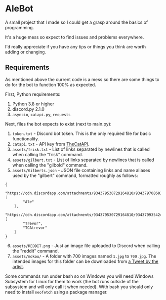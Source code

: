 # AleBot

A small project that I made so I could get a grasp around the basics of programming.

It's a huge mess so expect to find issues and problems everywhere.

I'd really appreciate if you have any tips or things you think are worth adding or changing.

## Requirements

As mentioned above the current code is a mess so there are some things to do for the bot to function 100% as expected.

First, Python requirements:

1. Python 3.8 or higher
2. discord.py 2.1.0
3. `asyncio`, `catapi.py`, `requests`

Next, files the bot expects to exist (next to main.py):

1. `token.txt` - Discord bot token. This is the only required file for basic functionality.
2. `catapi.txt` - API key from [TheCatAPI](https://thecatapi.com/).
3. `assets/frisk.txt` - List of links separated by newlines that is called when calling the "frisk" command.
4. `assets/gilbert.txt` - List of links separated by newlines that is called when calling the "gilbold" command.
5. `assets/Gilberts.json` - JSON file containing links and name aliases used by the "gilbert" command, formatted roughly as follows:
```
{
    "https://cdn.discordapp.com/attachments/934379530729164810/934379708601237534/Ale.png": [
        "Ale"
    ],
    "https://cdn.discordapp.com/attachments/934379530729164810/934379935424974918/Trevor.png": [
        "Trevor",
        "TCAtrevor"
    ]
}
```
6. `assets/REDDIT.png` - Just an image file uploaded to Discord when calling the "reddit" command.
7. `assets/mokou/` - A folder with 700 images named `1.jpg` to `700.jpg`. The intended images for this folder can be downloaded from [a Tweet by the artist](https://twitter.com/jokanhiyou/status/1556186890428039168).

Some commands run under bash so on Windows you will need Windows Subsystem for Linux for them to work (the bot runs outside of the subsystem and will only call it when needed). With bash you should only need to install `neofetch` using a package manager.

